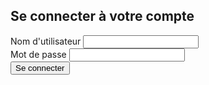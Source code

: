 <!DOCTYPE html>
<html lang="fr">
<head>
    <meta charset="UTF-8">
    <meta name="viewport" content="width=device-width, initial-scale=1.0">
    <title>Se connecter</title>
</head>
<body>
    <h2>Se connecter à votre compte</h2>
    <form action="/login" method="POST">
        <label for="username">Nom d'utilisateur</label>
        <input type="text" id="username" name="username" required>
        <br>
        <label for="password">Mot de passe</label>
        <input type="password" id="password" name="password" required>
        <br>
        <button type="submit">Se connecter</button>
    </form>
</body>
</html>
